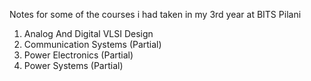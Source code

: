 Notes for some of the courses i had taken in my 3rd year at BITS Pilani

1. Analog And Digital VLSI Design
2. Communication Systems (Partial)
3. Power Electronics (Partial)
4. Power Systems (Partial)
